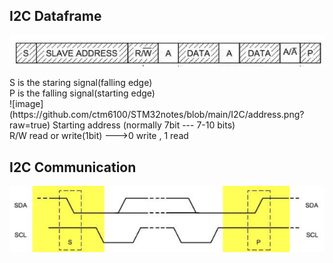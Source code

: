 ## I2C Dataframe
![image](https://github.com/ctm6100/STM32notes/blob/main/I2C/DataFrame.png?raw=true)
<P>
S is the staring signal(falling edge)<br>
P is the falling signal(starting edge)<br>
![image](https://github.com/ctm6100/STM32notes/blob/main/I2C/address.png?raw=true)
Starting address (normally 7bit --- 7-10 bits)<br>
R/W read or write(1bit) --->0 write , 1 read<br>
</P>

## I2C Communication
![image](https://github.com/ctm6100/STM32notes/blob/main/I2C/SDA.png?raw=true)

